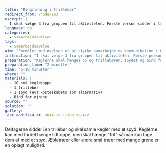 ```yaml
---
title: "Ringridning i trillebør"
redirect_from: /node/263
excerpt: |
  I skal vælge 3 fra gruppen til aktiviteten. Første person sidder i trillebøren med benene ned imellem trillebørens håndtag og et spyd i hånden. Første person må ikke sige noget under aktiviteten. Anden person har bind for øjnene og kører trillebøren. Tredje person guider den anden person i hvorhen trillebøren skal køres. Det gælder nu om for den første person at fange alle keglerne med spydet."
language: da
categories:
  - Samarbejdsøvelser
tags:
  - Samarbejdsøvelse
aim: "Formålet med øvelsen er at styrke samarbejde og kommunikation i mindre grupper"
instruction: "I skal vælge 3 fra gruppen til aktiviteten. Første person sidder i trillebøren med benene ned imellem trillebørens håndtag og et spyd i hånden. Første person må ikke sige noget under aktiviteten. Anden person har bind for øjnene og kører trillebøren. Tredje person guider den anden person i hvorhen trillebøren skal køres. Det gælder nu om for den første person at fange alle keglerne med spydet."
preparation: "Keglerne skal hænges op og trillebøren, spydet og bind for øjnene lægges klar."
preparation_time: "2 minutter"
time: "5-10 minutter"
where: ""
materials: |
  - 10 små kegletoppe
  - 1 trillebør
  - 1 spyd (evt kosteskabets som alternativ)
  - Bind for øjnene
source: ""
solution: ""
gallery:
last_modified_at: 2014-12-11T09:26:47Z
---
```

Deltagerne sidder i en trillebør og skal samle kegler med et spyd. Keglerne kan med fordel hænge lidt oppe, men skal hænge "frit" så man kan tage dem af med et spyd. Æbletræer eller andre små træer med mange grene er en oplagt mulighed.

